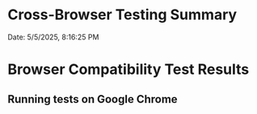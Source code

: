 # Cross-Browser Testing Summary
Date: 5/5/2025, 8:16:25 PM

# Browser Compatibility Test Results

## Running tests on Google Chrome
